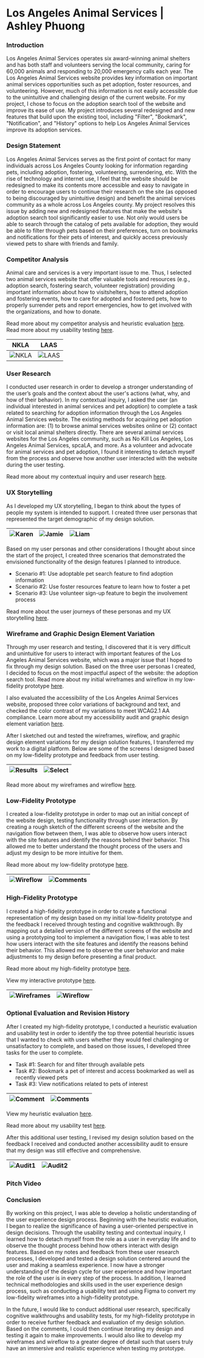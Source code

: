 # Los Angeles Animal Services | Ashley Phuong

### Introduction
Los Angeles Animal Services operates six award-winning animal shelters and has both staff and volunteers serving the local community, caring for 60,000 animals and responding to 20,000 emergency calls each year. The Los Angeles Animal Services website provides key information on important animal services opportunities such as pet adoption, foster resources, and volunteering. However, much of this information is not easily accessible due to the unintuitive and challenging design of the current website. For my project, I chose to focus on the adoption search tool of the website and improve its ease of use. My project introduces several redesigned and new features that build upon the existing tool, including "Filter", "Bookmark", "Notification", and "History" options to help Los Angeles Animal Services improve its adoption services.

### Design Statement
Los Angeles Animal Services serves as the first point of contact for many individuals across Los Angeles County looking for information regarding pets, including adoption, fostering, volunteering, surrendering, etc. With the rise of technology and internet use, I feel that the website should be redesigned to make its contents more accessible and easy to navigate in order to encourage users to continue their research on the site (as opposed to being discouraged by unintuitive design) and benefit the animal services community as a whole across Los Angeles county. My project resolves this issue by adding new and redesigned features that make the website's adoption search tool significantly easier to use. Not only would users be able to search through the catalog of pets available for adoption, they would be able to filter through pets based on their preferences, turn on bookmarks and notifications for their pets of interest, and quickly access previously viewed pets to share with friends and family.

### Competitor Analysis
Animal care and services is a very important issue to me. Thus, I selected two animal services website that offer valuable tools and resources (e.g., adoption search, fostering search, volunteer registration) providing important information about how to visitshelters, how to attend adoption and fostering events, how to care for adopted and fostered pets, how to properly surrender pets and report emergencies, how to get involved with the organizations, and how to donate.

Read more about my competitor analysis and heuristic evaluation [here](https://github.com/ashleyyph/DH150/blob/master/assignment01.md). Read more about my usability testing [here](https://github.com/ashleyyph/DH150/blob/master/assignment02.md).

| NKLA | LAAS |
| :-------------:|:-------------:|
| ![NKLA](https://github.com/ashleyyph/DH150/raw/master/NKLA.png) | ![LAAS](https://github.com/ashleyyph/DH150/raw/master/LAAS.png) |

### User Research
I conducted user research in order to develop a stronger understanding of the user’s goals and the context about the user's actions (what, why, and how of their behavior). In my contextual inquiry, I asked the user (an individual interested in animal services and pet adoption) to complete a task related to searching for adoption information through the Los Angeles Animal Services website. The existing methods for acquiring pet adoption information are: (1) to browse animal services websites online or (2) contact or visit local animal shelters directly. There are several animal services websites for the Los Angeles community, such as No Kill Los Angeles, Los Angeles Animal Services, spcaLA, and more. As a volunteer and advocate for animal services and pet adoption, I found it interesting to detach myself from the process and observe how another user interacted with the website during the user testing.

Read more about my contextual inquiry and user research [here](https://github.com/ashleyyph/DH150/blob/master/assignment04.md#contextual-inquiry---adoption-information).

### UX Storytelling
As I developed my UX storytelling, I began to think about the types of people my system is intended to support. I created three user personas that represented the target demographic of my design solution. 

| ![Karen](https://github.com/ashleyyph/DH150/raw/master/Karen.png) | ![Jamie](https://github.com/ashleyyph/DH150/raw/master/Jamie.png) | ![Liam](https://github.com/ashleyyph/DH150/raw/master/Liam.png) |
| :-------------:|:-------------:|:-------------:|

Based on my user personas and other considerations I thought about since the start of the project, I created three scenarios that demonstrated the envisioned functionality of the design features I planned to introduce. 
* Scenario #1: Use adoptable pet search feature to find adoption information
* Scenario #2: Use foster resources feature to learn how to foster a pet
* Scenario #3: Use volunteer sign-up feature to begin the involvement process

Read more about the user journeys of these personas and my UX storytelling [here](https://github.com/ashleyyph/DH150/blob/master/assignment05.md#scenarios).

### Wireframe and Graphic Design Element Variation
Through my user research and testing, I discovered that it is very difficult and unintuitive for users to interact with important features of the Los Angeles Animal Services website, which was a major issue that I hoped to fix through my design solution. Based on the three user personas I created, I decided to focus on the most impactful aspect of the website: the adoption search tool. Read more about my initial wireframes and wireflow in my low-fidelity prototype [here](https://github.com/ashleyyph/DH150/blob/master/assignment06.md).

I also evaluated the accessibility of the Los Angeles Animal Services website, proposed three color variations of background and text, and checked the color contrast of my variations to meet WCAG2.1 AA compliance. Learn more about my accessibility audit and graphic design element variation [here](https://github.com/ashleyyph/DH150/tree/master/assignment07). 

After I sketched out and tested the wireframes, wireflow, and graphic design element variations for my design solution features, I transferred my work to a digital platform. Below are some of the screens I designed based on my low-fidelity prototype and feedback from user testing. 

| ![Results](https://github.com/ashleyyph/DH150/blob/master/LAAS-Results.png?raw=true) | ![Select](https://github.com/ashleyyph/DH150/blob/master/LAAS-Select.png?raw=true) |
| :-------------:|:-------------:|

Read more about my wireframes and wireflow [here](https://github.com/ashleyyph/DH150/blob/master/assignment08.md).

### Low-Fidelity Prototype
I created a low-fidelity prototype in order to map out an initial concept of the website design, testing functionality through user interaction. By creating a rough sketch of the different screens of the website and the navigation flow between them, I was able to observe how users interact with the site features and identify the reasons behind their behavior. This allowed me to better understand the thought process of the users and adjust my design to be more intuitive for them.

Read more about my low-fidelity prototype [here](https://github.com/ashleyyph/DH150/blob/master/assignment06.md).

| ![Wireflow](https://github.com/ashleyyph/DH150/raw/master/Wireflow.png) | ![Comments](https://github.com/ashleyyph/DH150/raw/master/Testing.png) |
| :-------------:|:-------------:|

### High-Fidelity Prototype 
I created a high-fidelity prototype in order to create a functional representation of my design based on my initial low-fidelity prototype and the feedback I received through testing and cognitive walkthrough. By mapping out a detailed version of the different screens of the website and using a prototyping tool to implement a navigation flow, I was able to test how users interact with the site features and identify the reasons behind their behavior. This allowed me to observe the user behavior and make adjustments to my design before presenting a final product.

Read more about my high-fidelity prototype [here](https://github.com/ashleyyph/DH150/blob/master/assignment08.md).

View my interactive prototype [here](https://www.figma.com/file/tiAJdPLosptJ5utSgLDpmk/Los-Angeles-Animal-Services?node-id=0%3A1). 

| ![Wireframes](https://github.com/ashleyyph/DH150/raw/master/Wireframes_Figma2.png) | ![Wireflow](https://github.com/ashleyyph/DH150/raw/master/Wireflow_Figma2.png) |
| :-------------:|:-------------:|

### Optional Evaluation and Revision History
After I created my high-fidelity prototype, I conducted a heuristic evaluation and usability test in order to identify the top three potential heuristic issues that I wanted to check with users whether they would feel challenging or unsatisfactory to complete, and based on those issues, I developed three tasks for the user to complete. 
* Task #1: Search for and filter through available pets
* Task #2: Bookmark a pet of interest and access bookmarked as well as recently viewed pets
* Task #3: View notifications related to pets of interest

| ![Comment](https://github.com/ashleyyph/DH150/raw/master/Accessibility.png) | ![Comments](https://github.com/ashleyyph/DH150/raw/master/Accessibility2.png) |
| :-------------:|:-------------:|

View my heuristic evaluation [here](https://github.com/ashleyyph/DH150/blob/master/heuristicevaluation.md).

Read more about my usability test [here](https://github.com/ashleyyph/DH150/blob/master/assignment08.md#usability-test).

After this additional user testing, I revised my design solution based on the feedback I received and conducted another accessibility audit to ensure that my design was still effective and comprehensive. 

| ![Audit1](https://github.com/ashleyyph/DH150/blob/master/Comment.png?raw=true) | ![Audit2](https://github.com/ashleyyph/DH150/blob/master/Comments.png?raw=true) |
| :-------------:|:-------------:|

### Pitch Video

### Conclusion
By working on this project, I was able to develop a holistic understanding of the user experience design process. Beginning with the heuristic evaluation, I began to realize the significance of having a user-oriented perspective in design decisions. Through the usability testing and contextual inquiry, I learned how to detach myself from the role as a user in everyday life and to observe the thought process behind how others interact with design features. Based on my notes and feedback from these user research processes, I developed and tested a design solution centered around the user and making a seamless experience. I now have a stronger understanding of the design cycle for user experience and how important the role of the user is in every step of the process. In addition, I learned technical methodologies and skills used in the user experience design process, such as conducting a usability test and using Figma to convert my low-fidelity wireframes into a high-fidelity prototype.

In the future, I would like to conduct additional user research, specifically cognitive walkthroughs and usability tests, for my high-fidelity prototype in order to receive further feedback and evaluation of my design solution. Based on the comments, I could then continue iterating my design and testing it again to make improvements. I would also like to develop my wireframes and wireflow to a greater degree of detail such that users truly have an immersive and realistic experience when testing my prototype.
